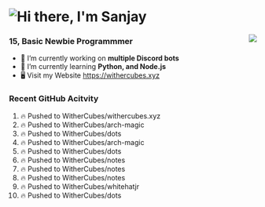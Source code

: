 <h1 align="left">
  <img src="https://raw.githubusercontent.com/WitherCubes/WitherCubes/master/header.svg" alt="Hi there, I'm Sanjay" />
</h1>

<a href="https://discord.com/users/745631160809422959">
  <img src="https://lanyard-profile-readme.vercel.app/api/745631160809422959?bg=23283d&borderRadius=15px" align="right" />
</a>

### 15, Basic Newbie Programmmer

- 🔭 I’m currently working on **multiple Discord bots**
- 🌱 I’m currently learning **Python, and Node.js**
- 🖥️ Visit my Website https://withercubes.xyz


### Recent GitHub Acitvity
<!--START_SECTION:activity-->
1. 🔥 Pushed to WitherCubes/withercubes.xyz
2. 🔥 Pushed to WitherCubes/arch-magic
3. 🔥 Pushed to WitherCubes/dots
4. 🔥 Pushed to WitherCubes/arch-magic
5. 🔥 Pushed to WitherCubes/dots
6. 🔥 Pushed to WitherCubes/notes
7. 🔥 Pushed to WitherCubes/notes
8. 🔥 Pushed to WitherCubes/notes
9. 🔥 Pushed to WitherCubes/whitehatjr
10. 🔥 Pushed to WitherCubes/dots
<!--END_SECTION:activity-->